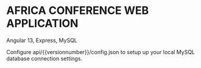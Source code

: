# AFRICA CONFERENCE WEB APPLICATION

Angular 13, Express, MySQL

Configure api/{{versionnumber}}/config.json to setup up your local MySQL database connection settings.

